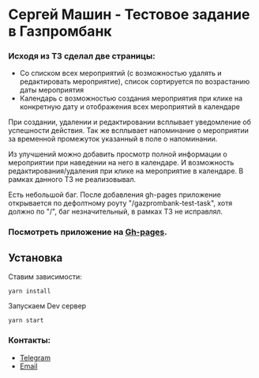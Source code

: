 # Сергей Машин - Тестовое задание в Газпромбанк

### Исходя из ТЗ сделал две страницы:

 - Со списком всех мероприятий (с возможностью удалять и редактировать мероприятие), 
список сортируется по возрастанию даты мероприятия
 - Календарь с возможностью создания мероприятия при клике на конкретную дату
и отображения всех мероприятий в календаре

При создании, удалении и редактировании всплывает уведомление об успешности действия.
Так же всплывает напоминание о мероприятии за временной промежуток указанный в поле о напоминании.

Из улучшений можно добавить просмотр полной информации о мероприятии при наведении на него в календаре.
И возможность редактирования/удаления при клике на мероприятие в календаре. В рамках данного ТЗ не реализовывал.

Есть небольшой баг. После добавления gh-pages приложение открывается по дефолтному роуту "/gazprombank-test-task",
хотя должно по "/", баг незначительный, в рамках ТЗ не исправлял.

### Посмотреть приложение на [Gh-pages](https://vanilla64.github.io/gazprombank-test-task).

## Установка

Ставим зависимости:

`yarn install`

Запускаем Dev сервер

`yarn start`

### Контакты:

- [Telegram](https://t.me/Vanilla64)
- [Email](mailto:vanillaen@gmail.com)
